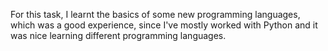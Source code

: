 For this task, I learnt the basics of some new programming languages, which was a good experience, since I've mostly worked with Python and it was nice learning different programming languages.
